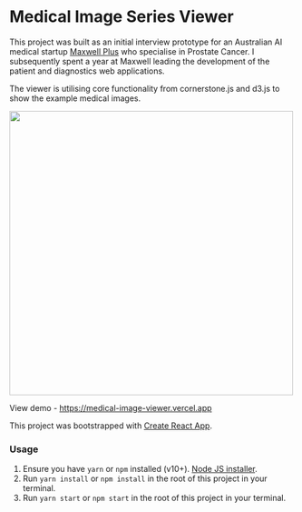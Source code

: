 # Medical Image Series Viewer
This project was built as an initial interview prototype for an Australian AI medical startup [Maxwell Plus](https://maxwellplus.com/) who specialise in Prostate Cancer. I subsequently spent a year at Maxwell leading the development of the patient and diagnostics web applications.

The viewer is utilising core functionality from cornerstone.js and d3.js to show the example medical images.

<img src="https://user-images.githubusercontent.com/3621147/94983922-33f12700-058a-11eb-90e0-7ec6a26bac9f.png" width="500">

View demo - https://medical-image-viewer.vercel.app

This project was bootstrapped with [Create React App](https://github.com/facebookincubator/create-react-app). 

### Usage
1. Ensure you have `yarn` or `npm` installed (v10+). [Node JS installer](https://nodejs.org/en/).
2. Run `yarn install` or `npm install` in the root of this project in your terminal.
3. Run `yarn start` or `npm start` in the root of this project in your terminal.
